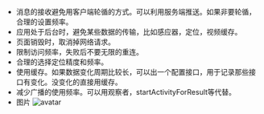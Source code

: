 - 消息的接收避免用客户端轮循的方式。可以利用服务端推送。如果非要轮循，合理的设置频率。
-	应用处于后台时，避免某些数据的传输，比如感应器，定位，视频缓存。
-	页面销毁时，取消掉网络请求。
-	限制访问频率，失败后不要无限的重连。
-	合理的选择定位精度和频率。
-	使用缓存。如果数据变化周期比较长，可以出一个配置接口，用于记录那些接口有变化。没变化的直接用缓存。
-	减少广播的使用频率。可以用观察者，startActivityForResult等代替。
- 图片
![avatar](C:\Users\liqua\Pictures\隐式启动activity.jpg)
